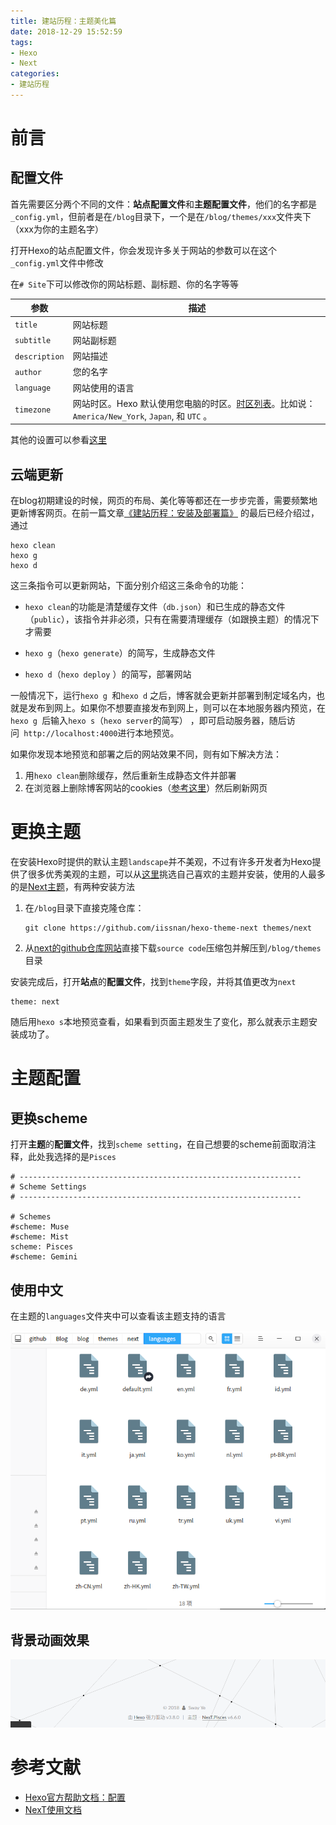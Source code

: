 ```yaml
---
title: 建站历程：主题美化篇
date: 2018-12-29 15:52:59
tags:
- Hexo
- Next
categories:
- 建站历程
---
```


# 前言

## 配置文件

首先需要区分两个不同的文件：**站点配置文件**和**主题配置文件**，他们的名字都是`_config.yml`，但前者是在`/blog`目录下，一个是在`/blog/themes/xxx`文件夹下（xxx为你的主题名字）

打开Hexo的站点配置文件，你会发现许多关于网站的参数可以在这个`_config.yml`文件中修改

在`# Site`下可以修改你的网站标题、副标题、你的名字等等

| 参数          | 描述                                                         |
| ------------- | ------------------------------------------------------------ |
| `title`       | 网站标题                                                     |
| `subtitle`    | 网站副标题                                                   |
| `description` | 网站描述                                                     |
| `author`      | 您的名字                                                     |
| `language`    | 网站使用的语言                                               |
| `timezone`    | 网站时区。Hexo 默认使用您电脑的时区。[时区列表](https://en.wikipedia.org/wiki/List_of_tz_database_time_zones)。比如说：`America/New_York`, `Japan`, 和 `UTC` 。 |

其他的设置可以参看[这里](https://hexo.io/zh-cn/docs/configuration)

## 云端更新

在blog初期建设的时候，网页的布局、美化等等都还在一步步完善，需要频繁地更新博客网页。在前一篇文章[《建站历程：安装及部署篇》](http://swayye.xyz/2018/12/28/%E5%BB%BA%E7%AB%99%E5%8E%86%E7%A8%8B%EF%BC%9A%E5%AE%89%E8%A3%85%E5%8F%8A%E9%83%A8%E7%BD%B2%E7%AF%87/) 的最后已经介绍过，通过
```
hexo clean 
hexo g 
hexo d
```
这三条指令可以更新网站，下面分别介绍这三条命令的功能：

- `hexo clean`的功能是清楚缓存文件（`db.json`）和已生成的静态文件（`public`），该指令并非必须，只有在需要清理缓存（如跟换主题）的情况下才需要

- `hexo g`（`hexo generate`）的简写，生成静态文件

- `hexo d`（`hexo deploy` ）的简写，部署网站

一般情况下，运行`hexo g `和`hexo d` 之后，博客就会更新并部署到制定域名内，也就是发布到网上。如果你不想要直接发布到网上，则可以在本地服务器内预览，在`hexo g `后输入`hexo s`（`hexo server`的简写） ，即可启动服务器，随后访问` http://localhost:4000`进行本地预览。

如果你发现本地预览和部署之后的网站效果不同，则有如下解决方法：

1. 用`hexo clean`删除缓存，然后重新生成静态文件并部署
2. 在浏览器上删除博客网站的cookies（[参考这里](https://support.google.com/chrome/answer/95647?co=GENIE.Platform%3DDesktop&hl=zh-Hans)）然后刷新网页

# 更换主题

在安装Hexo时提供的默认主题`landscape`并不美观，不过有许多开发者为Hexo提供了很多优秀美观的主题，可以从[这里](https://hexo.io/themes/)挑选自己喜欢的主题并安装，使用的人最多的是[Next主题](https://github.com/theme-next/hexo-theme-next)，有两种安装方法

1. 在`/blog`目录下直接克隆仓库：

   ```
   git clone https://github.com/iissnan/hexo-theme-next themes/next
   ```

2. 从[next的github仓库网站](https://github.com/theme-next/hexo-theme-next/releases)直接下载`source code`压缩包并解压到`/blog/themes`目录

安装完成后，打开**站点**的**配置文件**，找到`theme`字段，并将其值更改为`next`

```
theme: next
```

随后用`hexo s`本地预览查看，如果看到页面主题发生了变化，那么就表示主题安装成功了。

# 主题配置

## 更换scheme

打开**主题**的**配置文件**，找到`scheme setting`，在自己想要的scheme前面取消注释，此处我选择的是`Pisces`

```
# ---------------------------------------------------------------
# Scheme Settings
# ---------------------------------------------------------------

# Schemes
#scheme: Muse
#scheme: Mist
scheme: Pisces
#scheme: Gemini
```

## 使用中文

在主题的`languages`文件夹中可以查看该主题支持的语言

![img](https://github.com/SwayYe/Img/raw/master/blog/theme%20language.png)

## 背景动画效果

![avatar](https://github.com/SwayYe/Img/raw/master/blog/%E8%83%8C%E6%99%AF%E5%8A%A8%E5%9B%BE.gif)



# 参考文献

- [Hexo官方帮助文档：配置](https://hexo.io/zh-cn/docs/configuration)
- [NexT使用文档](https://theme-next.iissnan.com/)